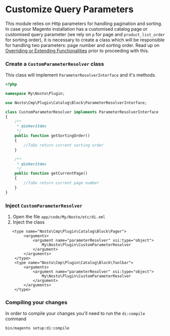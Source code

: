 # Customize Query Parameters

This module relies on Http parameters for handling pagination and sorting. In case your Magento installation has a customised catalog page or customised query parameter \(we rely on `p` for page and `product_list_order` for sorting order\), it is necessary to create a class which will be responsible for handling two parameters: page number and sorting order.  Read up on [Overriding or Extending Functionalities](./) prior to proceeding with this.

### Create a `CustomParameterResolver` class

This class will implement `ParameterResolverInterface` and it's methods.

```php
<?php

namespace My\Nosto\Plugin;

use Nosto\Cmp\Plugin\Catalog\Block\ParameterResolverInterface;

class CustomParameterResolver implements ParameterResolverInterface
{
    /**
     * @inheritdoc
     */
    public function getSortingOrder()
    {
        //ToDo return current sorting order
    }

    /**
     * @inheritdoc
     */
    public function getCurrentPage()
    {
        //ToDo return current page number
    }
}
```

### Inject `CustomParameterResolver`

1. Open the file `app/code/My/Nosto/etc/di.xml`
2. Inject the class

```markup
   <type name="Nosto\Cmp\Plugin\Catalog\Block\Pager">
        <arguments>
            <argument name="parameterResolver" xsi:type="object">
                My\Nosto\Plugin\CustomParameterResolver
            </argument>
        </arguments>
    </type>
    <type name="Nosto\Cmp\Plugin\Catalog\Block\Toolbar">
        <arguments>
            <argument name="parameterResolver" xsi:type="object">
                My\Nosto\Plugin\CustomParameterResolver
            </argument>
        </arguments>
    </type>
```

### Compiling your changes 

In order to compile your changes you'll need to run the `di:compile` command

```markup
bin/magento setup:di:compile
```

